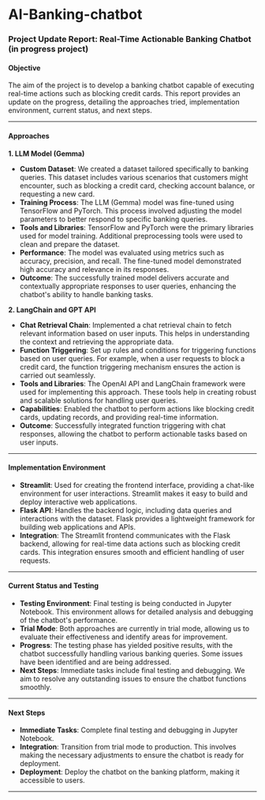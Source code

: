 # AI-Banking-chatbot
### Project Update Report: Real-Time Actionable Banking Chatbot (in progress project)

#### Objective
The aim of the project is to develop a banking chatbot capable of executing real-time actions such as blocking credit cards. This report provides an update on the progress, detailing the approaches tried, implementation environment, current status, and next steps.

---

#### Approaches

**1. LLM Model (Gemma)**
- **Custom Dataset**: We created a dataset tailored specifically to banking queries. This dataset includes various scenarios that customers might encounter, such as blocking a credit card, checking account balance, or requesting a new card.
- **Training Process**: The LLM (Gemma) model was fine-tuned using TensorFlow and PyTorch. This process involved adjusting the model parameters to better respond to specific banking queries.
- **Tools and Libraries**: TensorFlow and PyTorch were the primary libraries used for model training. Additional preprocessing tools were used to clean and prepare the dataset.
- **Performance**: The model was evaluated using metrics such as accuracy, precision, and recall. The fine-tuned model demonstrated high accuracy and relevance in its responses.
- **Outcome**: The successfully trained model delivers accurate and contextually appropriate responses to user queries, enhancing the chatbot's ability to handle banking tasks.

**2. LangChain and GPT API**
- **Chat Retrieval Chain**: Implemented a chat retrieval chain to fetch relevant information based on user inputs. This helps in understanding the context and retrieving the appropriate data.
- **Function Triggering**: Set up rules and conditions for triggering functions based on user queries. For example, when a user requests to block a credit card, the function triggering mechanism ensures the action is carried out seamlessly.
- **Tools and Libraries**: The OpenAI API and LangChain framework were used for implementing this approach. These tools help in creating robust and scalable solutions for handling user queries.
- **Capabilities**: Enabled the chatbot to perform actions like blocking credit cards, updating records, and providing real-time information.
- **Outcome**: Successfully integrated function triggering with chat responses, allowing the chatbot to perform actionable tasks based on user inputs.

---

#### Implementation Environment
- **Streamlit**: Used for creating the frontend interface, providing a chat-like environment for user interactions. Streamlit makes it easy to build and deploy interactive web applications.
- **Flask API**: Handles the backend logic, including data queries and interactions with the dataset. Flask provides a lightweight framework for building web applications and APIs.
- **Integration**: The Streamlit frontend communicates with the Flask backend, allowing for real-time data actions such as blocking credit cards. This integration ensures smooth and efficient handling of user requests.

---

#### Current Status and Testing
- **Testing Environment**: Final testing is being conducted in Jupyter Notebook. This environment allows for detailed analysis and debugging of the chatbot's performance.
- **Trial Mode**: Both approaches are currently in trial mode, allowing us to evaluate their effectiveness and identify areas for improvement.
- **Progress**: The testing phase has yielded positive results, with the chatbot successfully handling various banking queries. Some issues have been identified and are being addressed.
- **Next Steps**: Immediate tasks include final testing and debugging. We aim to resolve any outstanding issues to ensure the chatbot functions smoothly.

---

#### Next Steps
- **Immediate Tasks**: Complete final testing and debugging in Jupyter Notebook.
- **Integration**: Transition from trial mode to production. This involves making the necessary adjustments to ensure the chatbot is ready for deployment.
- **Deployment**: Deploy the chatbot on the banking platform, making it accessible to users.


---
